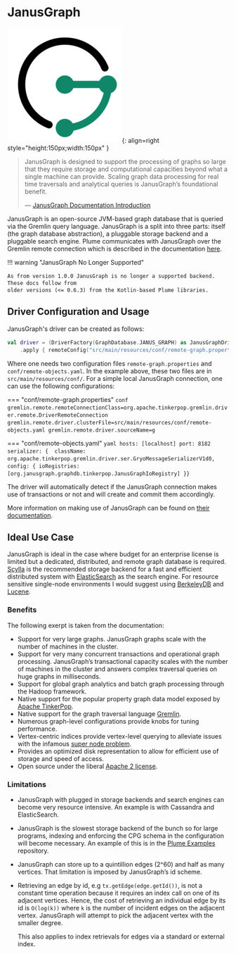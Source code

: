 # JanusGraph

![JanusGraph Logo](../assets/images/databases/janusgraph.png){: align=right style="height:150px;width:150px" }

> JanusGraph is designed to support the processing of graphs so large that they require storage and
> computational capacities beyond what a single machine can provide. Scaling graph data processing
> for real time traversals and analytical queries is JanusGraph’s foundational benefit.
>
>  —  [JanusGraph Documentation Introduction](https://docs.janusgraph.org/)

JanusGraph is an open-source JVM-based graph database that is queried via the Gremlin query
language. JanusGraph is a split into three parts: itself (the graph database abstraction), a
pluggable storage backend and a pluggable search engine. Plume communicates with JanusGraph over the
Gremlin remote connection which is described in the documentation
[here](https://docs.janusgraph.org/connecting/java/).

!!! warning "JanusGraph No Longer Supported"
    
    As from version 1.0.0 JanusGraph is no longer a supported backend. These docs follow from 
    older versions (<= 0.6.3) from the Kotlin-based Plume libraries.

## Driver Configuration and Usage

JanusGraph's driver can be created as follows:
```kotlin
val driver = (DriverFactory(GraphDatabase.JANUS_GRAPH) as JanusGraphDriver)
    .apply { remoteConfig("src/main/resources/conf/remote-graph.properties").connect() }
```

Where one needs two configuration files `remote-graph.properties` and `conf/remote-objects.yaml`. In
the example above, these two files are in `src/main/resources/conf/`. For a simple local JanusGraph
connection, one can use the following configurations:

=== "conf/remote-graph.properties"
    ```conf
    gremlin.remote.remoteConnectionClass=org.apache.tinkerpop.gremlin.driver.remote.DriverRemoteConnection
    gremlin.remote.driver.clusterFile=src/main/resources/conf/remote-objects.yaml
    gremlin.remote.driver.sourceName=g
    ```

=== "conf/remote-objects.yaml"
    ```yaml
    hosts: [localhost]
    port: 8182
    serializer: { 
        className: org.apache.tinkerpop.gremlin.driver.ser.GryoMessageSerializerV1d0,
        config: { ioRegistries: [org.janusgraph.graphdb.tinkerpop.JanusGraphIoRegistry] }}
    ```

The driver will automatically detect if the JanusGraph connection makes use of transactions or not
and will create and commit them accordingly.

More information on making use of JanusGraph can be found on [their
documentation](https://docs.janusgraph.org/).

## Ideal Use Case

JanusGraph is ideal in the case where budget for an enterprise license is limited but a dedicated,
distributed, and remote graph database is required. [Scylla](https://www.scylladb.com/) is the
recommended storage backend for a fast and efficient distributed system with
[ElasticSearch](https://www.elastic.co/) as the search engine. For resource sensitive single-node
environments I would suggest using
[BerkeleyDB](https://www.oracle.com/technetwork/database/berkeleydb/overview/index-093405.html) and
[Lucene](https://lucene.apache.org/).

### Benefits

The following exerpt is taken from the documentation:

- Support for very large graphs. JanusGraph graphs scale with the number of machines in the cluster.
- Support for very many concurrent transactions and operational graph processing. JanusGraph’s
  transactional capacity scales with the number of machines in the cluster and answers complex
  traversal queries on huge graphs in milliseconds.
- Support for global graph analytics and batch graph processing through the Hadoop framework.
- Native support for the popular property graph data model exposed by [Apache
  TinkerPop](https://tinkerpop.apache.org/).
- Native support for the graph traversal language
  [Gremlin](https://tinkerpop.apache.org/gremlin.html).
- Numerous graph-level configurations provide knobs for tuning performance.
- Vertex-centric indices provide vertex-level querying to alleviate issues with the infamous [super
  node problem](http://thinkaurelius.com/2012/10/25/a-solution-to-the-supernode-problem/).
- Provides an optimized disk representation to allow for efficient use of storage and speed of
  access.
- Open source under the liberal [Apache 2 license](https://en.wikipedia.org/wiki/Apache_License).

### Limitations

- JanusGraph with plugged in storage backends and search engines can become very resource intensive.
  An example is with Cassandra and ElasticSearch.
- JanusGraph is the slowest storage backend of the bunch so for large programs, indexing and
  enforcing the CPG schema in the configuration will become necessary. An example of this is in the
  [Plume Examples](https://github.com/plume-oss/plume-examples) repository.
- JanusGraph can store up to a quintillion edges (2^60) and half as many vertices. That limitation
  is imposed by JanusGraph’s id scheme.
- Retrieving an edge by id, e.g `tx.getEdge(edge.getId())`, is not a constant time operation because
  it requires an index call on one of its adjacent vertices. Hence, the cost of retrieving an
  individual edge by its id is `O(log(k))` where `k` is the number of incident edges on the adjacent
  vertex. JanusGraph will attempt to pick the adjacent vertex with the smaller degree.

    This also applies to index retrievals for edges via a standard or external index.